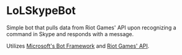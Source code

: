 # LoLSkypeBot

Simple bot that pulls data from Riot Games' API upon recognizing a command in Skype and responds with a message.

Utilizes [Microsoft's Bot Framework](https://dev.botframework.com/) and [Riot Games' API](https://developer.riotgames.com/).

